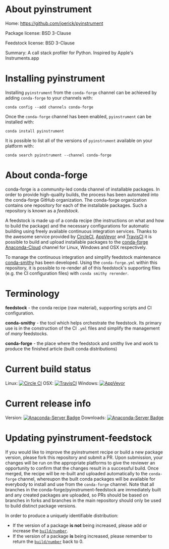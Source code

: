 About pyinstrument
==================

Home: https://github.com/joerick/pyinstrument

Package license: BSD 3-Clause

Feedstock license: BSD 3-Clause

Summary: A call stack profiler for Python. Inspired by Apple's Instruments.app



Installing pyinstrument
=======================

Installing `pyinstrument` from the `conda-forge` channel can be achieved by adding `conda-forge` to your channels with:

```
conda config --add channels conda-forge
```

Once the `conda-forge` channel has been enabled, `pyinstrument` can be installed with:

```
conda install pyinstrument
```

It is possible to list all of the versions of `pyinstrument` available on your platform with:

```
conda search pyinstrument --channel conda-forge
```



About conda-forge
=================

conda-forge is a community-led conda channel of installable packages.
In order to provide high-quality builds, the process has been automated into the
conda-forge GitHub organization. The conda-forge organization contains one repository
for each of the installable packages. Such a repository is known as a *feedstock*.

A feedstock is made up of a conda recipe (the instructions on what and how to build
the package) and the necessary configurations for automatic building using freely
available continuous integration services. Thanks to the awesome service provided by
[CircleCI](https://circleci.com/), [AppVeyor](http://www.appveyor.com/)
and [TravisCI](https://travis-ci.org/) it is possible to build and upload installable
packages to the [conda-forge](https://anaconda.org/conda-forge)
[Anaconda-Cloud](http://docs.anaconda.org/) channel for Linux, Windows and OSX respectively.

To manage the continuous integration and simplify feedstock maintenance
[conda-smithy](http://github.com/conda-forge/conda-smithy) has been developed.
Using the ``conda-forge.yml`` within this repository, it is possible to re-render all of
this feedstock's supporting files (e.g. the CI configuration files) with ``conda smithy rerender``.


Terminology
===========

**feedstock** - the conda recipe (raw material), supporting scripts and CI configuration.

**conda-smithy** - the tool which helps orchestrate the feedstock.
                   Its primary use is in the construction of the CI ``.yml`` files
                   and simplify the management of *many* feedstocks.

**conda-forge** - the place where the feedstock and smithy live and work to
                  produce the finished article (built conda distributions)

Current build status
====================

Linux: [![Circle CI](https://circleci.com/gh/conda-forge/pyinstrument-feedstock.svg?style=shield)](https://circleci.com/gh/conda-forge/pyinstrument-feedstock)
OSX: [![TravisCI](https://travis-ci.org/conda-forge/pyinstrument-feedstock.svg?branch=master)](https://travis-ci.org/conda-forge/pyinstrument-feedstock)
Windows: [![AppVeyor](https://ci.appveyor.com/api/projects/status/github/conda-forge/pyinstrument-feedstock?svg=True)](https://ci.appveyor.com/project/conda-forge/pyinstrument-feedstock/branch/master)

Current release info
====================
Version: [![Anaconda-Server Badge](https://anaconda.org/conda-forge/pyinstrument/badges/version.svg)](https://anaconda.org/conda-forge/pyinstrument)
Downloads: [![Anaconda-Server Badge](https://anaconda.org/conda-forge/pyinstrument/badges/downloads.svg)](https://anaconda.org/conda-forge/pyinstrument)


Updating pyinstrument-feedstock
===============================

If you would like to improve the pyinstrument recipe or build a new
package version, please fork this repository and submit a PR. Upon submission,
your changes will be run on the appropriate platforms to give the reviewer an
opportunity to confirm that the changes result in a successful build. Once
merged, the recipe will be re-built and uploaded automatically to the
`conda-forge` channel, whereupon the built conda packages will be available for
everybody to install and use from the `conda-forge` channel.
Note that all branches in the conda-forge/pyinstrument-feedstock are
immediately built and any created packages are uploaded, so PRs should be based
on branches in forks and branches in the main repository should only be used to
build distinct package versions.

In order to produce a uniquely identifiable distribution:
 * If the version of a package **is not** being increased, please add or increase
   the [``build/number``](http://conda.pydata.org/docs/building/meta-yaml.html#build-number-and-string).
 * If the version of a package **is** being increased, please remember to return
   the [``build/number``](http://conda.pydata.org/docs/building/meta-yaml.html#build-number-and-string)
   back to 0.
